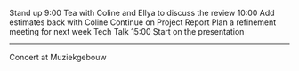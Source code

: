 Stand up 9:00
Tea with Coline and Ellya to discuss the review 10:00
Add estimates back with Coline
Continue on Project Report
Plan a refinement meeting for next week 
Tech Talk 15:00
Start on the presentation
_________
Concert at Muziekgebouw

